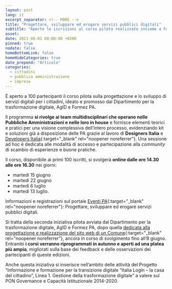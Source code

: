 ```yaml
---
layout: post
lang: it
excerpt_separator: <!-- MORE -->
title: "Progettare, sviluppare ed erogare servizi pubblici digitali"
subtitle: "Aperte le iscrizioni al corso pilota realizzato insieme a Formez e AgID"
asset:
date: 2021-06-01 08:00:00 +0200
pinned: true
nodate: false
homeBottomLink: false
homeHideCategories: true
date_prepend: "Articolo"
categories:
  - cittadini
  - pubblica amministrazione
  - imprese
---
```


<!-- MORE -->
È aperto a 100 partecipanti il corso pilota sulla progettazione e lo sviluppo di servizi digitali per i cittadini, ideato e promosso dal Dipartimento per la trasformazione digitale, AgID e Formez PA.

Il programma **si rivolge ai team multidisciplinari che operano nelle Pubbliche Amministrazioni e nelle loro in house** e fornisce elementi teorici e pratici per una visione complessiva dell’intero processo, evidenziando kit e soluzioni già a disposizione delle PA grazie al lavoro di **Designers Italia** e [Developers Italia](https://developers.italia.it/){:target="_blank" rel="noopener noreferrer"}. Una sessione ad hoc è dedicata alle modalità di accesso e partecipazione alla *community* di scambio di esperienze e buone pratiche.

Il corso, disponibile ai primi 100 iscritti, si svolgerà **online dalle ore 14.30 alle ore 16.30** nei giorni:
* martedì 15 giugno
* martedì 22 giugno
* martedì 6 luglio
* martedì 13 luglio.

Informazioni e registrazioni sul portale [Eventi PA](http://eventipa.formez.it/node/316571){:target="_blank" rel="noopener noreferrer"}: Progettare, sviluppare ed erogare servizi pubblici digitali.

Si tratta della seconda iniziativa pilota avviata dal Dipartimento per la trasformazione digitale, AgID e Formez PA, dopo quella [dedicata alla progettazione e realizzazione del sito web di un Comune](http://eventipa.formez.it/node/310756){:target="_blank" rel="noopener noreferrer"}, ancora in corso di svolgimento fino all’8 giugno. Entrambi **i corsi verranno riprogrammati in autunno e aperti ad una platea più ampia**, migliorati sulla base dei feedback e delle osservazioni dei partecipanti di queste edizioni.

Anche questa iniziativa si inserisce nell’ambito delle attività del Progetto “Informazione e formazione per la transizione digitale “Italia Login – la casa del cittadino”, Linea 1. Gestione della trasformazione digitale” a valere sul PON Governance e Capacità Istituzionale 2014-2020.
